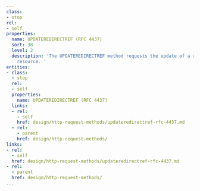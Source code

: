 ```yaml
---
class:
- stop
rel:
- self
properties:
  name: UPDATEREDIRECTREF (RFC 4437)
  sort: 38
  level: 2
  description: 'The UPDATEREDIRECTREF method requests the update of a redirect reference
    resource. '
entities:
- class:
  - stop
  rel:
  - self
  properties:
    name: UPDATEREDIRECTREF (RFC 4437)
  links:
  - rel:
    - self
    href: design/http-request-methods/updateredirectref-rfc-4437.md
  - rel:
    - parent
    href: design/http-request-methods/
links:
- rel:
  - self
  href: design/http-request-methods/updateredirectref-rfc-4437.md
- rel:
  - parent
  href: design/http-request-methods/
...
```

